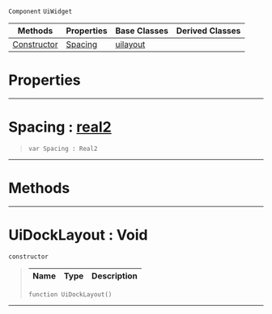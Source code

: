  `Component` `UiWidget`



|Methods|Properties|Base Classes|Derived Classes|
|---|---|---|---|
|[ Constructor](https://github.com/PlasmaEngine/PlasmaDocs/blob/master/code_reference/class_reference/uidocklayout.markdown#uidocklayout-void)|[ Spacing](https://github.com/PlasmaEngine/PlasmaDocs/blob/master/code_reference/class_reference/uidocklayout.markdown#spacing-plasma-engine-docu)|[uilayout](https://github.com/PlasmaEngine/PlasmaDocs/blob/master/code_reference/class_reference/uilayout.markdown)| |


 #  Properties


---  
 #  Spacing : [real2](https://github.com/PlasmaEngine/PlasmaDocs/blob/master/code_reference/lightning_base_types/real2.markdown)

> 
> ``` lang=cpp, name=Lightning
> var Spacing : Real2


---  
 #  Methods


---  
 #  UiDockLayout : Void

 `constructor`

> 
> |Name|Type|Description|
> |---|---|---|
> ``` lang=cpp, name=Lightning
> function UiDockLayout()
> ``` 


---  
 

 